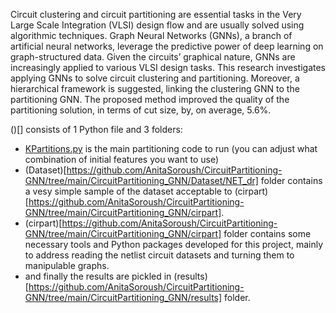 Circuit clustering and circuit partitioning are essential tasks in the Very Large Scale Integration (VLSI) design flow and are usually solved using algorithmic techniques. Graph Neural Networks (GNNs), a branch of artificial neural networks, leverage the predictive power of deep learning on graph-structured data. Given the circuits’ graphical nature, GNNs are increasingly applied to various VLSI design tasks. This research investigates applying GNNs to solve circuit clustering and partitioning. Moreover, a hierarchical framework is suggested, linking the clustering GNN to the partitioning GNN. The proposed method improved the quality of the partitioning solution, in terms of cut size, by, on average, 5.6%.

()[] consists of 1 Python file and 3 folders:
* [KPartitions.py](https://github.com/AnitaSoroush/CircuitPartitioning-GNN/blob/main/CircuitPartitioning_GNN/KPartitions.py) is the main partitioning code to run (you can adjust what combination of initial features you want to use)
* (Dataset)[https://github.com/AnitaSoroush/CircuitPartitioning-GNN/tree/main/CircuitPartitioning_GNN/Dataset/NET_dr] folder contains a vesy simple sample of the dataset acceptable to (cirpart)[https://github.com/AnitaSoroush/CircuitPartitioning-GNN/tree/main/CircuitPartitioning_GNN/cirpart].
* (cirpart)[https://github.com/AnitaSoroush/CircuitPartitioning-GNN/tree/main/CircuitPartitioning_GNN/cirpart] folder contains some necessary tools and Python packages developed for this project, mainly to address reading the netlist circuit datasets and turning them to manipulable graphs.
* and finally the results are pickled in (results)[https://github.com/AnitaSoroush/CircuitPartitioning-GNN/tree/main/CircuitPartitioning_GNN/results] folder.

